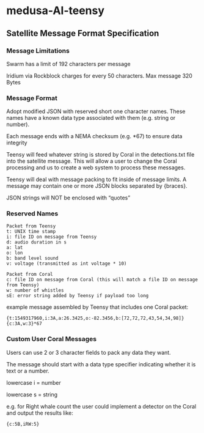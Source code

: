 # medusa-AI-teensy

## Satellite Message Format Specification

### Message Limitations
Swarm has a limit of 192 characters per message

Iridium via Rockblock charges for every 50 characters. Max message 320 Bytes

### Message Format
Adopt modified JSON with reserved short one character names. These names have a known data type associated with them (e.g. string or number).

Each message ends with a NEMA checksum (e.g. *67) to ensure data integrity

Teensy will feed whatever string is stored by Coral in the detections.txt file into the satellite message. This will allow a user to change the Coral processing and us to create a web system to process these messages.

Teensy will deal with message packing to fit inside of message limits. A message may contain one or more JSON blocks separated by {braces}.

JSON strings will NOT be enclosed with “quotes”


### Reserved Names
```
Packet from Teensy
t: UNIX time stamp
i: file ID on message from Teensy
d: audio duration in s
a: lat
o: lon
b: band level sound
v: voltage (transmitted as int voltage * 10)
```

```
Packet from Coral
c: file ID on message from Coral (this will match a file ID on message from Teensy)
w: number of whistles
sE: error string added by Teensy if payload too long
```

example message assembled by Teensy that includes one Coral packet:
```
{t:1549317960,i:3A,a:26.3425,o:-82.3456,b:[72,72,72,43,54,34,98]}{c:3A,w:3}*67
```

### Custom User Coral Messages
Users can use 2 or 3 character fields to pack any data they want.

The message should start with a data type specifier indicating whether it is text or a number.

lowercase i = number

lowercase s = string

e.g. for Right whale count the user could implement a detector on the Coral and output the results like:
```
{c:5B,iRW:5}
```
